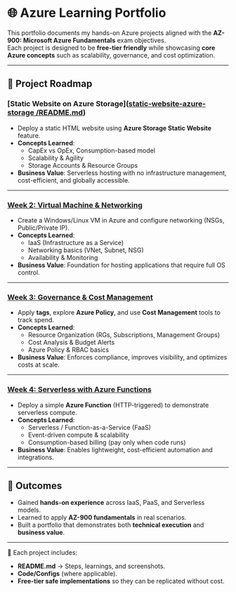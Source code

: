 # 🌐 Azure Learning Portfolio

This portfolio documents my hands-on Azure projects aligned with the **AZ-900: Microsoft Azure Fundamentals** exam objectives.  
Each project is designed to be **free-tier friendly** while showcasing **core Azure concepts** such as scalability, governance, and cost optimization.  

---

## 📑 Project Roadmap

### [Static Website on Azure Storage]([static-website-azure-storage /README.md](https://github.com/jamesdevs-404/azure-learning-portfolio/blob/main/static-website-azure-storage%20/README.md))
- Deploy a static HTML website using **Azure Storage Static Website** feature.  
- **Concepts Learned**:  
  - CapEx vs OpEx, Consumption-based model  
  - Scalability & Agility  
  - Storage Accounts & Resource Groups  
- **Business Value**: Serverless hosting with no infrastructure management, cost-efficient, and globally accessible.

---

### [Week 2: Virtual Machine & Networking](week2-vm-networking/README.md)
- Create a Windows/Linux VM in Azure and configure networking (NSGs, Public/Private IP).  
- **Concepts Learned**:  
  - IaaS (Infrastructure as a Service)  
  - Networking basics (VNet, Subnet, NSG)  
  - Availability & Monitoring  
- **Business Value**: Foundation for hosting applications that require full OS control.

---

### [Week 3: Governance & Cost Management](week3-governance-costs/README.md)
- Apply **tags**, explore **Azure Policy**, and use **Cost Management** tools to track spend.  
- **Concepts Learned**:  
  - Resource Organization (RGs, Subscriptions, Management Groups)  
  - Cost Analysis & Budget Alerts  
  - Azure Policy & RBAC basics  
- **Business Value**: Enforces compliance, improves visibility, and optimizes costs at scale.

---

### [Week 4: Serverless with Azure Functions](week4-serverless/README.md)
- Deploy a simple **Azure Function** (HTTP-triggered) to demonstrate serverless compute.  
- **Concepts Learned**:  
  - Serverless / Function-as-a-Service (FaaS)  
  - Event-driven compute & scalability  
  - Consumption-based billing (pay only when code runs)  
- **Business Value**: Enables lightweight, cost-efficient automation and integrations.

---

## 🎯 Outcomes
- Gained **hands-on experience** across IaaS, PaaS, and Serverless models.  
- Learned to apply **AZ-900 fundamentals** in real scenarios.  
- Built a portfolio that demonstrates both **technical execution** and **business value**.  

---

📌 Each project includes:
- **README.md** → Steps, learnings, and screenshots.  
- **Code/Configs** (where applicable).  
- **Free-tier safe implementations** so they can be replicated without cost.
